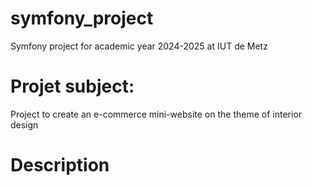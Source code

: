 # symfony_project
Symfony project for academic year 2024-2025 at IUT de Metz

# Projet subject:
Project to create an e-commerce mini-website on the theme of interior design

# Description

